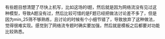 ​		有些题目想清楚了尽快上机写，比如这场的I题，然后就是因为网络流没有见过这种模型，导致A题没有过，然后比较可惜的是F题已经把做法讨论差不多了，但是因为min_25筛不够熟练，且讨论的时候有个小细节错了，导致放弃了这种做法，觉得很难实现。感觉到了网络流专题时确实要加强，然后就是模板之后都要对功能比较熟悉。